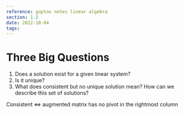 ```yaml
---
reference: guptas notes linear algebra
section: 1.2
date: 2022-10-04
tags: 
---
```



# Three Big Questions

1. Does a solution exist for a given linear system?
2. Is it unique?
3. What does consistent but no unique solution mean? How can we describe this set of solutions?

Consistent $\iff$ augmented matrix has no pivot in the rightmost column
